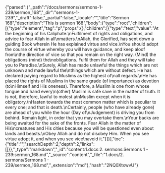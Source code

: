 {"parsed":{"_path":"/docs/sermons/sermons-1-239/sermon_168","_dir":"sermons-1-239","_draft":false,"_partial":false,"_locale":"","title":"Sermon 168","description":"This is sermon 168","body":{"type":"root","children":[{"type":"element","tag":"p","props":{},"children":[{"type":"text","value":"At the beginning of his Caliphate.\nFulfilment of rights and obligations, and advice to fear Allah in all\nmatters.\nAllah, the Glorified, has sent down a guiding Book wherein He has explained virtue and vice.\nYou should adopt the course of virtue whereby you will have guidance, and keep aloof from\nthe direction of vice so that you remain on the right way. (Mind) the obligations (mind) the\nobligations. Fulfil them for Allah and they will take you to Paradise.\nSurely, Allah has made unlawful the things which are not unknown and made lawful the\nthings which are without defect. He has declared paying regard to Muslims as the highest of\nall regards.\nHe has placed the rights of Muslims in the same grade (of importance) as devotion (to\nHimself and His oneness). Therefore, a Muslim is one from whose tongue and hand every\n(other) Muslim is safe save in the matter of truth. It is not, therefore, lawful to molest a\nMuslim except when it is obligatory.\nHasten towards the most common matter which is peculiar to every one; and that is death.\nCertainly, people (who have already gone) are ahead of you while the hour (Day of\nJudgement) is driving you from behind. Remain light, in order that you may overtake them.\nYour backs are being awaited for the sake of the fronts. Fear Allah in the matter of His\ncreatures and His cities because you will be questioned even about lands and beasts.\nObey Allah and do not disobey Him. When you see virtue adopt it, and when you see vice\navoid it."}]}],"toc":{"title":"","searchDepth":2,"depth":2,"links":[]}},"_type":"markdown","_id":"content:1.docs:2. sermons:Sermons 1 - 239:sermon_168.md","_source":"content","_file":"1.docs/2. sermons/Sermons 1 - 239/sermon_168.md","_extension":"md"},"hash":"2NQ0XtxwvU"}